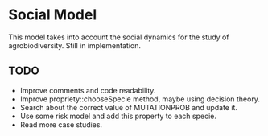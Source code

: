 # Social Model

This model takes into account the social dynamics for the study of agrobiodiversity. Still in implementation.

## TODO
- Improve comments and code readability.
- Improve propriety::chooseSpecie method, maybe using decision theory.
- Search about the correct value of MUTATIONPROB and update it.
- Use some risk model and add this property to each specie.
- Read more case studies.
